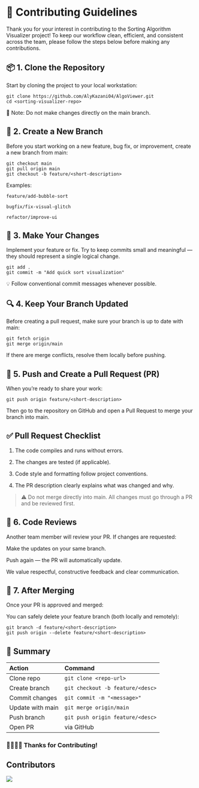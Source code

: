 # 🧩 Contributing Guidelines

Thank you for your interest in contributing to the Sorting Algorithm Visualizer project!
To keep our workflow clean, efficient, and consistent across the team, please follow the steps below before making any contributions.

## 📦 1. Clone the Repository

Start by cloning the project to your local workstation:

```
git clone https://github.com/AlyKazani04/AlgoViewer.git
cd <sorting-visualizer-repo>
```

🔹 Note: Do not make changes directly on the main branch.

## 🌱 2. Create a New Branch

Before you start working on a new feature, bug fix, or improvement, create a new branch from main:

```
git checkout main
git pull origin main
git checkout -b feature/<short-description>
```

Examples:

```
feature/add-bubble-sort

bugfix/fix-visual-glitch

refactor/improve-ui
```

## 🧠 3. Make Your Changes

Implement your feature or fix.
Try to keep commits small and meaningful — they should represent a single logical change.

```
git add .
git commit -m "Add quick sort visualization"
```


💡 Follow conventional commit messages whenever possible.

## 🔍 4. Keep Your Branch Updated

Before creating a pull request, make sure your branch is up to date with main:

```
git fetch origin
git merge origin/main
```

If there are merge conflicts, resolve them locally before pushing.

## 🚀 5. Push and Create a Pull Request (PR)

When you’re ready to share your work:

```
git push origin feature/<short-description>
```

Then go to the repository on GitHub and open a Pull Request to merge your branch into main.

## ✅ Pull Request Checklist

1. The code compiles and runs without errors.

2. The changes are tested (if applicable).

3. Code style and formatting follow project conventions.

4. The PR description clearly explains what was changed and why.

> ⚠️ Do not merge directly into main.
All changes must go through a PR and be reviewed first.

## 💬 6. Code Reviews

Another team member will review your PR.
If changes are requested:

Make the updates on your same branch.

Push again — the PR will automatically update.

We value respectful, constructive feedback and clear communication.

## 🧹 7. After Merging

Once your PR is approved and merged:

You can safely delete your feature branch (both locally and remotely):

```
git branch -d feature/<short-description>
git push origin --delete feature/<short-description>
```

## 🧭 Summary
| Action | Command |
|:--------|:----------|
| Clone repo | `git clone <repo-url>` |
| Create branch | `git checkout -b feature/<desc>` |
| Commit changes | `git commit -m "<message>"` |
| Update with main | `git merge origin/main` |
| Push branch | `git push origin feature/<desc>` |
| Open PR | via GitHub |

### 🫱🏼‍🫲🏽 Thanks for Contributing!

## Contributors
![](https://images.weserv.nl/?url=avatars.githubusercontent.com/u/179925225?&v=4&h=80&fit=cover&mask=circle&maxage=7d)